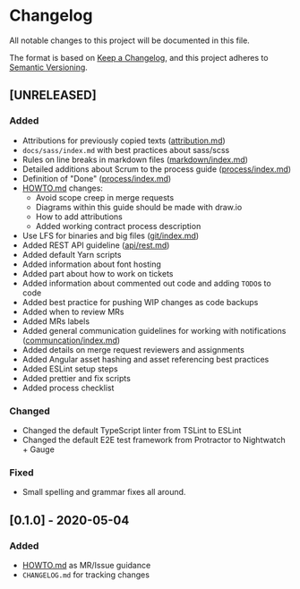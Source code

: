 # Changelog
All notable changes to this project will be documented in this file.

The format is based on [Keep a Changelog](https://keepachangelog.com/en/1.0.0/),
and this project adheres to [Semantic Versioning](https://semver.org/spec/v2.0.0.html).

## [UNRELEASED]
### Added
- Attributions for previously copied texts ([attribution.md](attribution.md))
- `docs/sass/index.md` with best practices about sass/scss
- Rules on line breaks in markdown files ([markdown/index.md](markdown/index.md))
- Detailed additions about Scrum to the process guide ([process/index.md](process/index.md))
- Definition of "Done" ([process/index.md](process/index.md))
- [HOWTO.md](HOWTO.md) changes:
    - Avoid scope creep in merge requests 
    - Diagrams within this guide should be made with draw.io
    - How to add attributions
    - Added working contract process description
- Use LFS for binaries and big files ([git/index.md](git/index.md))
- Added REST API guideline ([api/rest.md](api/rest.md))
- Added default Yarn scripts
- Added information about font hosting
- Added part about how to work on tickets
- Added information about commented out code and adding `TODO`s to code
- Added best practice for pushing WIP changes as code backups
- Added when to review MRs
- Added MRs labels
- Added general communication guidelines for working with notifications ([communcation/index.md](communication/index.md)) 
- Added details on merge request reviewers and assignments
- Added Angular asset hashing and asset referencing best practices
- Added ESLint setup steps
- Added prettier and fix scripts
- Added process checklist
### Changed
- Changed the default TypeScript linter from TSLint to ESLint
- Changed the default E2E test framework from Protractor to Nightwatch + Gauge

### Fixed
- Small spelling and grammar fixes all around.


## [0.1.0] - 2020-05-04
### Added
- [HOWTO.md](HOWTO.md) as MR/Issue guidance
- `CHANGELOG.md` for tracking changes
